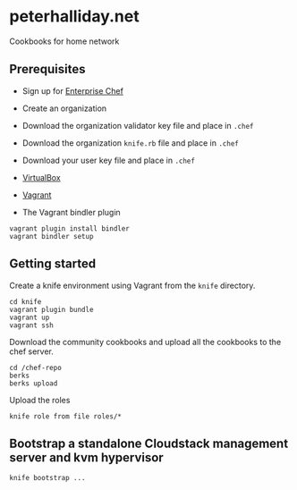 peterhalliday.net
=================

Cookbooks for home network

Prerequisites
-------------

- Sign up for [Enterprise Chef](https://www.opscode.com/)
- Create an organization
- Download the organization validator key file and place in `.chef`
- Download the organization `knife.rb` file and place in `.chef`
- Download your user key file and place in `.chef`

- [VirtualBox](https://www.virtualbox.org/wiki/Downloads)
- [Vagrant](http://downloads.vagrantup.com/)
- The Vagrant bindler plugin

```
vagrant plugin install bindler
vagrant bindler setup
```

Getting started
---------------

Create a knife environment using Vagrant from the `knife` directory.

```
cd knife
vagrant plugin bundle
vagrant up
vagrant ssh
```

Download the community cookbooks and upload all the cookbooks to the chef server.

```
cd /chef-repo
berks
berks upload
```

Upload the roles

```
knife role from file roles/*
```

Bootstrap a standalone Cloudstack management server and kvm hypervisor
----------------------------------------------------------------------

```
knife bootstrap ...
```
